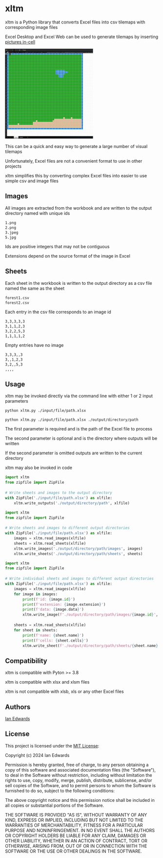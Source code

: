 # xltm

xltm is a Python library that converts Excel files into csv tilemaps with corresponding image files

Excel Desktop and Excel Web can be used to generate tilemaps by inserting [pictures in-cell](https://support.microsoft.com/en-us/office/insert-picture-in-cell-in-excel-e9317aee-4294-49a3-875c-9dd95845bab0)

![Example Tilemap](./example.png)

This can be a quick and easy way to generate a large number of visual tilemaps

Unfortunately, Excel files are not a convenient format to use in other projects

xltm simplifies this by converting complex Excel files into easier to use simple csv and image files

## Images

All images are extracted from the workbook and are written to the output directory named with unique ids
```
1.png
2.png
3.jpeg
5.jpg
```
Ids are positive integers that may not be contiguous

Extensions depend on the source format of the image in Excel

## Sheets

Each sheet in the workbook is written to the output directory as a csv file named the same as the sheet
```
forest1.csv
forest2.csv
```

Each entry in the csv file corresponds to an image id
```
3,3,3,3,3
3,1,1,2,3
3,2,2,5,3
1,1,1,1,2
```

Empty entries have no image
```
3,3,3,,3
3,,1,2,3
3,2,,5,3
,,,,
```
## Usage

xltm may be invoked directly via the command line with either 1 or 2 input parameters

```console
python xltm.py ./input/file/path.xlsx
```

```console
python xltm.py ./input/file/path.xlsx ./output/directory/path
```

The first parameter is required and is the path of the Excel file to process

The second parameter is optional and is the directory where outputs will be written

If the second parameter is omitted outputs are written to the current directory

xltm may also be invoked in code

```python
import xltm
from zipfile import ZipFile

# Write sheets and images to the output directory
with ZipFile('./input/file/path.xlsx') as xlfile:
    xltm.write_outputs('./output/directory/path', xlfile)
```

```python
import xltm
from zipfile import ZipFile

# Write sheets and images to different output directories
with ZipFile('./input/file/path.xlsx') as xlfile:
    images = xltm.read_images(xlfile)
    sheets = xltm.read_sheets(xlfile)
    xltm.write_images('./output/directory/path/images', images)
    xltm.write_sheets('./output/directory/path/sheets', sheets)
```

```python
import xltm
from zipfile import ZipFile

# Write individual sheets and images to different output directories
with ZipFile('./input/file/path.xlsx') as xlfile:
    images = xltm.read_images(xlfile)
    for image in images:
        print(f'id: {image.id}')
        print(f'extension: {image.extension}')
        print(f'data: {image.data}')
        xltm.write_image(f'./output/directory/path/images/{image.id}', image)

    sheets = xltm.read_sheets(xlfile)
    for sheet in sheets:
        print(f'name: {sheet.name}')
        print(f'cells: {sheet.cells}')
        xltm.write_sheet(f'./output/directory/path/sheets/{sheet.name}', sheet)
```
## Compatibility

xltm is compatible with Pyton >= 3.8

xltm is compatible with xlsx and xlsm files

xltm is not compatible with xlsb, xls or any other Excel files

## Authors

[Ian Edwards](mailto:ian.contact@proton.me)

## License

This project is licensed under the [MIT License](https://opensource.org/license/MIT):

Copyright (c) 2024 Ian Edwards

Permission is hereby granted, free of charge, to any person obtaining a copy
of this software and associated documentation files (the "Software"), to deal
in the Software without restriction, including without limitation the rights
to use, copy, modify, merge, publish, distribute, sublicense, and/or sell
copies of the Software, and to permit persons to whom the Software is
furnished to do so, subject to the following conditions:

The above copyright notice and this permission notice shall be included in all
copies or substantial portions of the Software.

THE SOFTWARE IS PROVIDED "AS IS", WITHOUT WARRANTY OF ANY KIND, EXPRESS OR
IMPLIED, INCLUDING BUT NOT LIMITED TO THE WARRANTIES OF MERCHANTABILITY,
FITNESS FOR A PARTICULAR PURPOSE AND NONINFRINGEMENT. IN NO EVENT SHALL THE
AUTHORS OR COPYRIGHT HOLDERS BE LIABLE FOR ANY CLAIM, DAMAGES OR OTHER
LIABILITY, WHETHER IN AN ACTION OF CONTRACT, TORT OR OTHERWISE, ARISING FROM,
OUT OF OR IN CONNECTION WITH THE SOFTWARE OR THE USE OR OTHER DEALINGS IN THE
SOFTWARE.